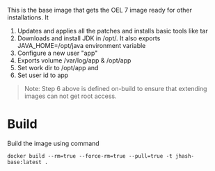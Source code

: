 
This is the base image that gets the OEL 7 image ready for other installations. It

1. Updates and applies all the patches and installs basic tools like tar
2. Downloads and install JDK in /opt/. It also exports JAVA_HOME=/opt/java environment variable 
3. Configure a new user "app" 
4. Exports volume /var/log/app & /opt/app
5. Set work dir to /opt/app and 
6. Set user id to app

> Note: Step 6 above is defined on-build to ensure that extending images can not get root access.

# Build 
Build the image using command
```
docker build --rm=true --force-rm=true --pull=true -t jhash-base:latest .
```

